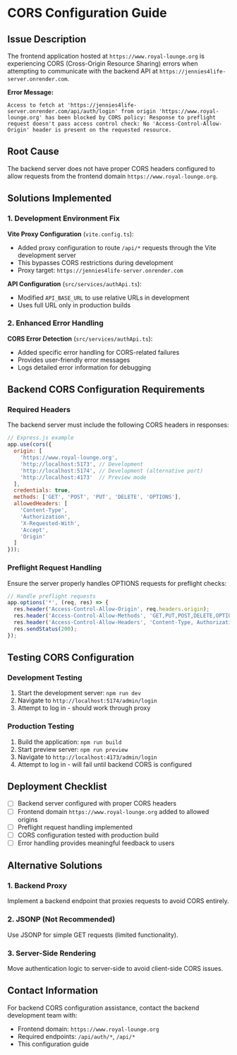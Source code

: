 # CORS Configuration Guide

## Issue Description

The frontend application hosted at `https://www.royal-lounge.org` is experiencing CORS (Cross-Origin Resource Sharing) errors when attempting to communicate with the backend API at `https://jennies4life-server.onrender.com`.

**Error Message:**
```
Access to fetch at 'https://jennies4life-server.onrender.com/api/auth/login' from origin 'https://www.royal-lounge.org' has been blocked by CORS policy: Response to preflight request doesn't pass access control check: No 'Access-Control-Allow-Origin' header is present on the requested resource.
```

## Root Cause

The backend server does not have proper CORS headers configured to allow requests from the frontend domain `https://www.royal-lounge.org`.

## Solutions Implemented

### 1. Development Environment Fix

**Vite Proxy Configuration** (`vite.config.ts`):
- Added proxy configuration to route `/api/*` requests through the Vite development server
- This bypasses CORS restrictions during development
- Proxy target: `https://jennies4life-server.onrender.com`

**API Configuration** (`src/services/authApi.ts`):
- Modified `API_BASE_URL` to use relative URLs in development
- Uses full URL only in production builds

### 2. Enhanced Error Handling

**CORS Error Detection** (`src/services/authApi.ts`):
- Added specific error handling for CORS-related failures
- Provides user-friendly error messages
- Logs detailed error information for debugging

## Backend CORS Configuration Requirements

### Required Headers

The backend server must include the following CORS headers in responses:

```javascript
// Express.js example
app.use(cors({
  origin: [
    'https://www.royal-lounge.org',
    'http://localhost:5173', // Development
    'http://localhost:5174', // Development (alternative port)
    'http://localhost:4173'  // Preview mode
  ],
  credentials: true,
  methods: ['GET', 'POST', 'PUT', 'DELETE', 'OPTIONS'],
  allowedHeaders: [
    'Content-Type',
    'Authorization',
    'X-Requested-With',
    'Accept',
    'Origin'
  ]
}));
```

### Preflight Request Handling

Ensure the server properly handles OPTIONS requests for preflight checks:

```javascript
// Handle preflight requests
app.options('*', (req, res) => {
  res.header('Access-Control-Allow-Origin', req.headers.origin);
  res.header('Access-Control-Allow-Methods', 'GET,PUT,POST,DELETE,OPTIONS');
  res.header('Access-Control-Allow-Headers', 'Content-Type, Authorization, Content-Length, X-Requested-With');
  res.sendStatus(200);
});
```

## Testing CORS Configuration

### Development Testing
1. Start the development server: `npm run dev`
2. Navigate to `http://localhost:5174/admin/login`
3. Attempt to log in - should work through proxy

### Production Testing
1. Build the application: `npm run build`
2. Start preview server: `npm run preview`
3. Navigate to `http://localhost:4173/admin/login`
4. Attempt to log in - will fail until backend CORS is configured

## Deployment Checklist

- [ ] Backend server configured with proper CORS headers
- [ ] Frontend domain `https://www.royal-lounge.org` added to allowed origins
- [ ] Preflight request handling implemented
- [ ] CORS configuration tested with production build
- [ ] Error handling provides meaningful feedback to users

## Alternative Solutions

### 1. Backend Proxy
Implement a backend endpoint that proxies requests to avoid CORS entirely.

### 2. JSONP (Not Recommended)
Use JSONP for simple GET requests (limited functionality).

### 3. Server-Side Rendering
Move authentication logic to server-side to avoid client-side CORS issues.

## Contact Information

For backend CORS configuration assistance, contact the backend development team with:
- Frontend domain: `https://www.royal-lounge.org`
- Required endpoints: `/api/auth/*`, `/api/*`
- This configuration guide